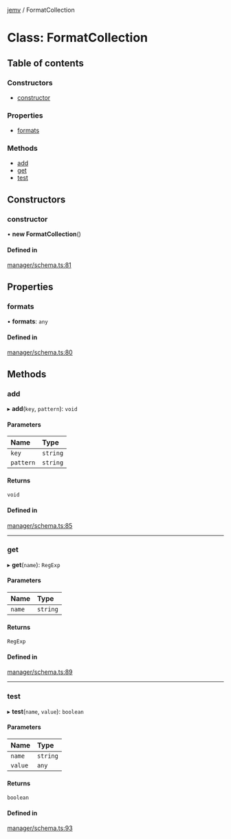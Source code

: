 [jemv](../README.md) / FormatCollection

# Class: FormatCollection

## Table of contents

### Constructors

- [constructor](FormatCollection.md#constructor)

### Properties

- [formats](FormatCollection.md#formats)

### Methods

- [add](FormatCollection.md#add)
- [get](FormatCollection.md#get)
- [test](FormatCollection.md#test)

## Constructors

### constructor

• **new FormatCollection**()

#### Defined in

[manager/schema.ts:81](https://github.com/FlavioLionelRita/jemv/blob/b3abfe7/src/lib/manager/schema.ts#L81)

## Properties

### formats

• **formats**: `any`

#### Defined in

[manager/schema.ts:80](https://github.com/FlavioLionelRita/jemv/blob/b3abfe7/src/lib/manager/schema.ts#L80)

## Methods

### add

▸ **add**(`key`, `pattern`): `void`

#### Parameters

| Name | Type |
| :------ | :------ |
| `key` | `string` |
| `pattern` | `string` |

#### Returns

`void`

#### Defined in

[manager/schema.ts:85](https://github.com/FlavioLionelRita/jemv/blob/b3abfe7/src/lib/manager/schema.ts#L85)

___

### get

▸ **get**(`name`): `RegExp`

#### Parameters

| Name | Type |
| :------ | :------ |
| `name` | `string` |

#### Returns

`RegExp`

#### Defined in

[manager/schema.ts:89](https://github.com/FlavioLionelRita/jemv/blob/b3abfe7/src/lib/manager/schema.ts#L89)

___

### test

▸ **test**(`name`, `value`): `boolean`

#### Parameters

| Name | Type |
| :------ | :------ |
| `name` | `string` |
| `value` | `any` |

#### Returns

`boolean`

#### Defined in

[manager/schema.ts:93](https://github.com/FlavioLionelRita/jemv/blob/b3abfe7/src/lib/manager/schema.ts#L93)
